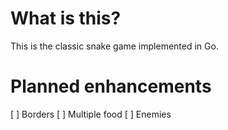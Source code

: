 # What is this?

This is the classic snake game implemented in Go. 

# Planned enhancements

[ ] Borders 
[ ] Multiple food 
[ ] Enemies